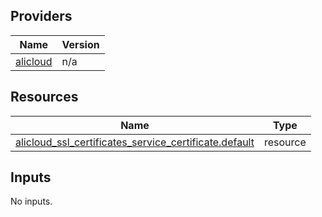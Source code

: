 <!-- BEGIN_TF_DOCS -->
## Providers

| Name | Version |
|------|---------|
| <a name="provider_alicloud"></a> [alicloud](#provider\_alicloud) | n/a |

## Resources

| Name | Type |
|------|------|
| [alicloud_ssl_certificates_service_certificate.default](https://registry.terraform.io/providers/hashicorp/alicloud/latest/docs/resources/ssl_certificates_service_certificate) | resource |

## Inputs

No inputs.
<!-- END_TF_DOCS -->    